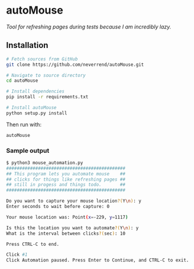 # autoMouse

_Tool for refreshing pages during tests because I am incredibly lazy._

## Installation

```sh
# Fetch sources from GitHub
git clone https://github.com/neverrend/autoMouse.git

# Navigate to source directory
cd autoMouse

# Install dependencies
pip install -r requirements.txt

# Install autoMouse
python setup.py install
```

Then run with:

```sh
autoMouse
```

### Sample output

```sh
$ python3 mouse_automation.py
#############################################
## This program lets you automate mouse    ##
## clicks for things like refreshing pages ##
## still in progess and things todo.       ##
#############################################

Do you want to capture your mouse location?(Y\n): y
Enter seconds to wait before capture: 0

Your mouse location was: Point(x=-229, y=1117)

Is this the location you want to automate?(Y\n): y
What is the interval between clicks?(sec): 10

Press CTRL-C to end.

Click #1
Click Automation paused. Press Enter to Continue, and CTRL-C to exit.
```
